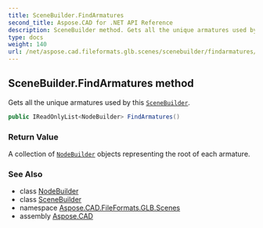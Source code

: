 ```yaml
---
title: SceneBuilder.FindArmatures
second_title: Aspose.CAD for .NET API Reference
description: SceneBuilder method. Gets all the unique armatures used by this SceneBuilder
type: docs
weight: 140
url: /net/aspose.cad.fileformats.glb.scenes/scenebuilder/findarmatures/
---
```

## SceneBuilder.FindArmatures method

Gets all the unique armatures used by this [`SceneBuilder`](../).

```csharp
public IReadOnlyList<NodeBuilder> FindArmatures()
```

### Return Value

A collection of [`NodeBuilder`](../../nodebuilder/) objects representing the root of each armature.

### See Also

* class [NodeBuilder](../../nodebuilder/)
* class [SceneBuilder](../)
* namespace [Aspose.CAD.FileFormats.GLB.Scenes](../../scenebuilder/)
* assembly [Aspose.CAD](../../../)


